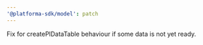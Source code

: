 ```yaml
---
'@platforma-sdk/model': patch
---
```


Fix for createPlDataTable behaviour if some data is not yet ready.
